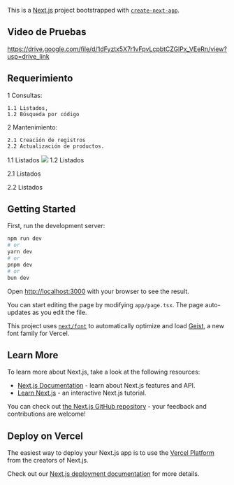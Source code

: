 This is a [Next.js](https://nextjs.org) project bootstrapped with [`create-next-app`](https://nextjs.org/docs/app/api-reference/cli/create-next-app).
## Video de Pruebas
https://drive.google.com/file/d/1dFyztx5X7r1vFpvLcpbtCZGlPx_VEeRn/view?usp=drive_link
## Requerimiento
1 Consultas:

    1.1 Listados,
    1.2 Búsqueda por código

2 Mantenimiento:

    2.1 Creación de registros
    2.2 Actualización de productos.
1.1 Listados
<img src="https://drive.google.com/file/d/1qnY8n7R3jgrz7-wMM4zavESQ3_fpH_Wy/view?usp=sharing"/>
1.2 Listados

2.1 Listados

2.2 Listados

## Getting Started

First, run the development server:

```bash
npm run dev
# or
yarn dev
# or
pnpm dev
# or
bun dev
```

Open [http://localhost:3000](http://localhost:3000) with your browser to see the result.

You can start editing the page by modifying `app/page.tsx`. The page auto-updates as you edit the file.

This project uses [`next/font`](https://nextjs.org/docs/app/building-your-application/optimizing/fonts) to automatically optimize and load [Geist](https://vercel.com/font), a new font family for Vercel.

## Learn More

To learn more about Next.js, take a look at the following resources:

- [Next.js Documentation](https://nextjs.org/docs) - learn about Next.js features and API.
- [Learn Next.js](https://nextjs.org/learn) - an interactive Next.js tutorial.

You can check out [the Next.js GitHub repository](https://github.com/vercel/next.js) - your feedback and contributions are welcome!

## Deploy on Vercel

The easiest way to deploy your Next.js app is to use the [Vercel Platform](https://vercel.com/new?utm_medium=default-template&filter=next.js&utm_source=create-next-app&utm_campaign=create-next-app-readme) from the creators of Next.js.

Check out our [Next.js deployment documentation](https://nextjs.org/docs/app/building-your-application/deploying) for more details.
